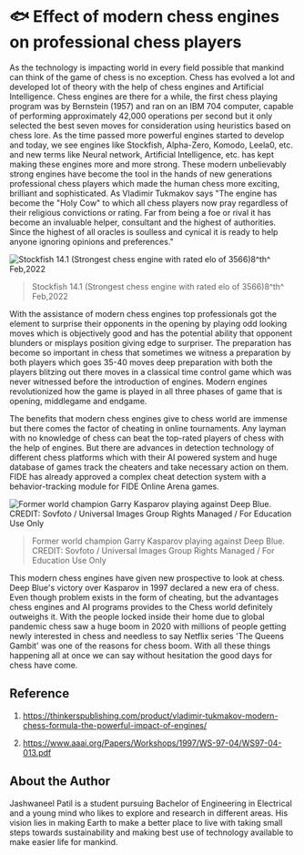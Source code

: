 # 🐟 Effect of modern chess engines on professional chess players

As the technology is impacting world in every field possible that
mankind can think of the game of chess is no exception. Chess has
evolved a lot and developed lot of theory with the help of chess engines
and Artificial Intelligence. Chess engines are there for a while, the
first chess playing program was by Bernstein (1957) and ran on an IBM
704 computer, capable of performing approximately 42,000 operations per
second but it only selected the best seven moves for consideration using
heuristics based on chess lore. As the time passed more powerful engines
started to develop and today, we see engines like Stockfish, Alpha-Zero,
Komodo, Leela0, etc. and new terms like Neural network, Artificial
Intelligence, etc. has kept making these engines more and more strong.
These modern unbelievably strong engines have become the tool in the
hands of new generations professional chess players which made the human
chess more exciting, brilliant and sophisticated. As Vladimir Tukmakov
says "The engine has become the "Holy Cow" to which all chess players
now pray regardless of their religious convictions or rating. Far from
being a foe or rival it has become an invaluable helper, consultant and
the highest of authorities. Since the highest of all oracles is soulless
and cynical it is ready to help anyone ignoring opinions and
preferences."

![Stockfish 14.1 (Strongest chess engine
with rated elo of 3566)8^th^ Feb,2022](_static/images/effect_of_modern_chess_engines_on_professional_chess_players/image1.png)
>Stockfish 14.1 (Strongest chess engine with rated elo of 3566)8^th^ Feb,2022

With the assistance of modern chess engines top professionals got the
element to surprise their opponents in the opening by playing odd
looking moves which is objectively good and has the potential ability
that opponent blunders or misplays position giving edge to surpriser.
The preparation has become so important in chess that sometimes we
witness a preparation by both players which goes 35-40 moves deep
preparation with both the players blitzing out there moves in a
classical time control game which was never witnessed before the
introduction of engines. Modern engines revolutionized how the game is
played in all three phases of game that is opening, middlegame and
endgame.

The benefits that modern chess engines give to chess world are immense
but there comes the factor of cheating in online tournaments. Any layman
with no knowledge of chess can beat the top-rated players of chess with
the help of engines. But there are advances in detection technology of
different chess platforms which with their AI powered system and huge
database of games track the cheaters and take necessary action on them.
FIDE has already approved a complex cheat detection system with a
behavior-tracking module for FIDE Online Arena games.

![Former world champion Garry Kasparov playing against Deep Blue. CREDIT:
Sovfoto / Universal Images Group Rights Managed / For Education Use Only](_static/images/effect_of_modern_chess_engines_on_professional_chess_players/image2.jpeg)

>Former world champion Garry Kasparov playing against Deep Blue. CREDIT:
Sovfoto / Universal Images Group Rights Managed / For Education Use Only

This modern chess engines have given new prospective to look at chess.
Deep Blue's victory over Kasparov in 1997 declared a new era of chess.
Even though problem exists in the form of cheating, but the advantages
chess engines and AI programs provides to the Chess world definitely
outweighs it. With the people locked inside their home due to global
pandemic chess saw a huge boom in 2020 with millions of people getting
newly interested in chess and needless to say Netflix series 'The Queens
Gambit' was one of the reasons for chess boom. With all these things
happening all at once we can say without hesitation the good days for
chess have come.

## Reference

1.  https://thinkerspublishing.com/product/vladimir-tukmakov-modern-chess-formula-the-powerful-impact-of-engines/

2.  https://www.aaai.org/Papers/Workshops/1997/WS-97-04/WS97-04-013.pdf

## About the Author

Jashwaneel Patil is a student pursuing Bachelor of Engineering in
Electrical and a young mind who likes to explore and research in
different areas. His vision lies in making Earth to make a better place
to live with taking small steps towards sustainability and making best
use of technology available to make easier life for mankind.
